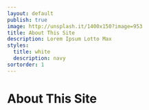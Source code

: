 ```yaml
---
layout: default
publish: true
image: http://unsplash.it/1400x150?image=953
title: About This Site
description: Lorem Ipsum Lotto Max
styles:
  title: white
  description: navy
sortorder: 1
---
```

# About This Site

